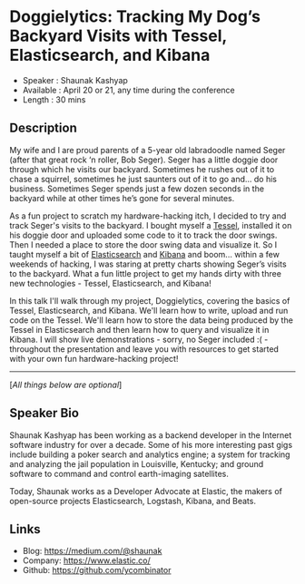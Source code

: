 Doggielytics: Tracking My Dog’s Backyard Visits with Tessel, Elasticsearch, and Kibana
========================

* Speaker   : Shaunak Kashyap
* Available : April 20 or 21, any time during the conference
* Length    : 30 mins

Description
-----------

My wife and I are proud parents of a 5-year old labradoodle named Seger (after that great rock ‘n roller, Bob Seger). Seger has a little doggie door through which he visits our backyard. Sometimes he rushes out of it to chase a squirrel, sometimes he just saunters out of it to go and... do his business. Sometimes Seger spends just a few dozen seconds in the backyard while at other times he’s gone for several minutes.

As a fun project to scratch my hardware-hacking itch, I decided to try and track Seger's visits to the backyard. I bought myself a [Tessel](http://tessel.io/), installed it on his doggie door and uploaded some code to it to track the door swings. Then I needed a place to store the door swing data and visualize it. So I taught myself a bit of [Elasticsearch](https://www.elastic.co/products/elasticsearch) and [Kibana](https://www.elastic.co/products/kibana) and boom... within a few weekends of hacking, I was staring at pretty charts showing Seger’s visits to the backyard. What a fun little project to get my hands dirty with three new technologies - Tessel, Elasticsearch, and Kibana!

In this talk I'll walk through my project, Doggielytics, covering the basics of Tessel, Elasticsearch, and Kibana. We'll learn how to write, upload and run code on the Tessel. We'll learn how to store the data being produced by the Tessel in Elasticsearch and then learn how to query and visualize it in Kibana. I will show live demonstrations - sorry, no Seger included :( - throughout the presentation and leave you with resources to get started with your own fun hardware-hacking project!

---------------
[*All things below are optional*]

Speaker Bio
-----------

Shaunak Kashyap has been working as a backend developer in the Internet software industry for over a decade. Some of his more interesting past gigs include building a poker search and analytics engine; a system for tracking and analyzing the jail population in Louisville, Kentucky; and ground software to command and control earth-imaging satellites.

Today, Shaunak works as a Developer Advocate at Elastic, the makers of open-source projects Elasticsearch, Logstash, Kibana, and Beats.

Links
-----

* Blog: https://medium.com/@shaunak
* Company: https://www.elastic.co/
* Github: https://github.com/ycombinator
